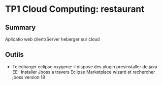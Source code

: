 # TP1 Cloud Computing: restaurant


## Summary
Aplicatio web client/Server heberger sur cloud

## Outils
- Telecharger eclipse oxygene: il dispose des plugin presinstaller de java EE
-Installer Jboss a travers Eclipse Marketplace wizard et rechercher jboss version 18
